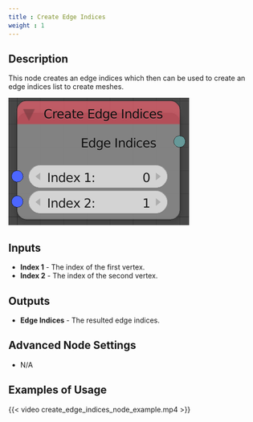 ```yaml
---
title : Create Edge Indices
weight : 1
---
```


## Description

This node creates an edge indices which then can be used to create an
edge indices list to create meshes.

![image](create_edge_indices_node.png)

## Inputs

  - **Index 1** - The index of the first vertex.
  - **Index 2** - The index of the second vertex.

## Outputs

  - **Edge Indices** - The resulted edge indices.

## Advanced Node Settings

  - N/A

## Examples of Usage

{{< video create_edge_indices_node_example.mp4 >}}
